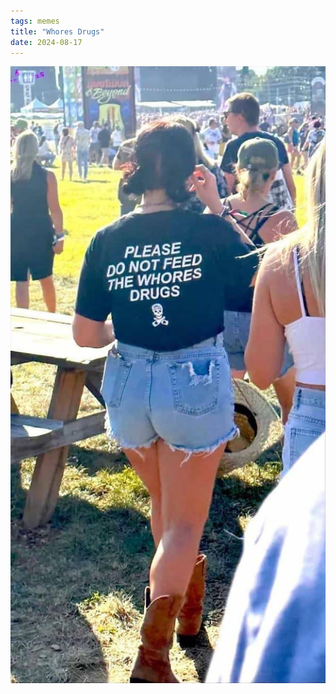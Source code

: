 ```yaml
---
tags: memes
title: "Whores Drugs"
date: 2024-08-17
---
```




![whoresdrugs.jpg](https://raw.githubusercontent.com/muneer78/muneer78.github.io/master/images/whoresdrugs.jpg)
        
